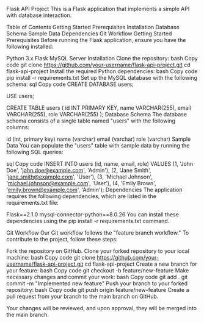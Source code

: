 Flask API Project
This is a Flask application that implements a simple API with database interaction.

Table of Contents
Getting Started
Prerequisites
Installation
Database Schema
Sample Data
Dependencies
Git Workflow
Getting Started
Prerequisites
Before running the Flask application, ensure you have the following installed:

Python 3.x
Flask
MySQL Server
Installation
Clone the repository:
bash
Copy code
git clone https://github.com/your-username/flask-api-project.git
cd flask-api-project
Install the required Python dependencies:
bash
Copy code
pip install -r requirements.txt
Set up the MySQL database with the following schema:
sql
Copy code
CREATE DATABASE users;

USE users;

CREATE TABLE users (
    id INT PRIMARY KEY,
    name VARCHAR(255),
    email VARCHAR(255),
    role VARCHAR(255)
);
Database Schema
The database schema consists of a single table named "users" with the following columns:

id (int, primary key)
name (varchar)
email (varchar)
role (varchar)
Sample Data
You can populate the "users" table with sample data by running the following SQL queries:

sql
Copy code
INSERT INTO users (id, name, email, role)
VALUES
    (1, 'John Doe', 'john.doe@example.com', 'Admin'),
    (2, 'Jane Smith', 'jane.smith@example.com', 'User'),
    (3, 'Michael Johnson', 'michael.johnson@example.com', 'User'),
    (4, 'Emily Brown', 'emily.brown@example.com', 'Admin');
Dependencies
The application requires the following dependencies, which are listed in the requirements.txt file:

Flask==2.1.0
mysql-connector-python==8.0.26
You can install these dependencies using the pip install -r requirements.txt command.

Git Workflow
Our Git workflow follows the "feature branch workflow." To contribute to the project, follow these steps:

Fork the repository on GitHub.
Clone your forked repository to your local machine:
bash
Copy code
git clone https://github.com/your-username/flask-api-project.git
cd flask-api-project
Create a new branch for your feature:
bash
Copy code
git checkout -b feature/new-feature
Make necessary changes and commit your work:
bash
Copy code
git add .
git commit -m "Implemented new feature"
Push your branch to your forked repository:
bash
Copy code
git push origin feature/new-feature
Create a pull request from your branch to the main branch on GitHub.

Your changes will be reviewed, and upon approval, they will be merged into the main branch.
